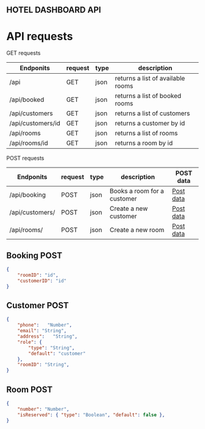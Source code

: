## HOTEL DASHBOARD API

# API requests

GET requests

| Endponits         | request | type | description                        |
|-------------------|---------|------|------------------------------------|
| /api              | GET     | json | returns a list of available rooms  |
| /api/booked       | GET     | json | returns a list of booked rooms     |
| /api/customers    | GET     | json | returns a list of customers        |
| /api/customers/id | GET     | json | returns a customer by id           |
| /api/rooms        | GET     | json | returns a list of rooms            |
| /api/rooms/id     | GET     | json | returns a room by id               |

POST requests

| Endponits       | request | type | description                  | POST data      |
|-----------------|---------|------|------------------------------|----------------|
| /api/booking    | POST    | json | Books a room for a customer  | [Post data](##-booking-post)  |
| /api/customers/ | POST    | json | Create a new customer        | [Post data](##-customer-post) |
| /api/rooms/     | POST    | json | Create a new room            | [Post data](##-room-post)     |


## Booking POST

```json
{
	"roomID": "id",
	"customerID": "id"
}

```

## Customer POST

```json
{
    "phone":   "Number",
    "email": "String",
    "address":   "String",
    "role": {
        "type": "String",
        "default": "customer"
    },
    "roomID": "String",
}

```

## Room POST

```json
{
    "number": "Number",
    "isReserved": { "type": "Boolean", "default": false },
}

```
